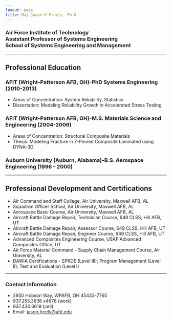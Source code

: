 ```yaml
---
layout: page
title: Maj Jason K Freels, Ph.D
---
```


### Air Force Institute of Technology<br>Assistant Professor of Systems Engineering<br>School of Systems Engineering and Management

****

## Professional Education 

### AFIT (Wright-Patterson AFB, OH)-PhD Systems Engineering (2010-2013)
- Areas of Concentration: System Reliability, Statistics
- Dissertation: Modeling Reliability Growth in Accelerated Stress Testing 

### AFIT (Wright-Patterson AFB, OH)-M.S. Materials Science and Engineering (2004-2006)
- Areas of Concentration: Structural Composite Materials
- Thesis: Modeling Fracture in Z-Pinned Composite Laminated using DYNA-3D

### Auburn University (Auburn, Alabama)-B.S. Aerospace Engineering (1996 - 2000)

****

## Professional Development and Certifications
- Air Command and Staff College, Air University, Maxwell AFB, AL
- Squadron Officer School, Air University, Maxwell AFB, AL
- Aerospace Basic Course, Air University, Maxwell AFB, AL
- Aircraft Battle Damage Repair, Technician Course, 649 CLSS, Hill AFB, UT
- Aircraft Battle Damage Repair, Assessor Course, 649 CLSS, Hill AFB, UT
- Aircraft Battle Damage Repair, Engineer Course, 649 CLSS, Hill AFB, UT
- Advanced Composites Engineering Course, USAF Advanced Composites Office, UT
- Air Force Materiel Command - Supply Chain Management Course, Air University, AL
- DAWIA Certifications - SPRDE (Level III); Program Management (Level II); Test and Evaluation (Level I)

****

### Contact Information

- 2950 Hobson Way, WPAFB, OH 45433-7765
- 937.255.3636 x4676 (work)
- 937.430.6619 (cell)
- Email: <jason.freels@afit.edu>